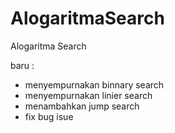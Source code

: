 # AlogaritmaSearch
Alogaritma Search

baru :
- menyempurnakan binnary search
- menyempurnakan linier search
- menambahkan jump search
- fix bug isue